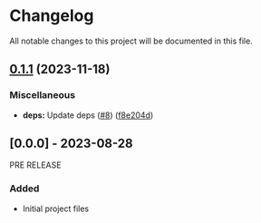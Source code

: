 # Changelog

All notable changes to this project will be documented in this file.

## [0.1.1](https://github.com/defenseunicorns/uds-capability-artifactory/compare/v0.1.0...v0.1.1) (2023-11-18)


### Miscellaneous

* **deps:** Update deps ([#8](https://github.com/defenseunicorns/uds-capability-artifactory/issues/8)) ([f8e204d](https://github.com/defenseunicorns/uds-capability-artifactory/commit/f8e204d144e14bc59ffe9963a4cbafa5fc65e724))

## [0.0.0] - 2023-08-28
PRE RELEASE

### Added
- Initial project files
